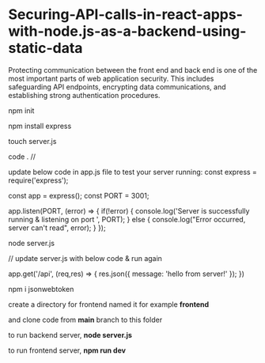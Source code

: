 # Securing-API-calls-in-react-apps-with-node.js-as-a-backend-using-static-data
Protecting communication between the front end and back end is one of the most important parts of web application security. This includes safeguarding API endpoints, encrypting data communications, and establishing strong authentication procedures.


npm init

npm install express

touch server.js

code . //


update below code in app.js file to test your server running:
const express = require('express');

const app = express();
const PORT = 3001;

app.listen(PORT, (error) => {
    if(!error) {
        console.log('Server is successfully running & listening on port ', PORT);
    }
    else {
        console.log("Error occurred, server can't read", error);
    }
});

node server.js

// update server.js with below code & run again

app.get('/api', (req,res) => {
    res.json({ message: 'hello from server!' });
})

npm i jsonwebtoken


create a directory for frontend named it for example **frontend**

and clone code from **main** branch to this folder

to run backend server, **node server.js**

to run frontend server, **npm run dev**
